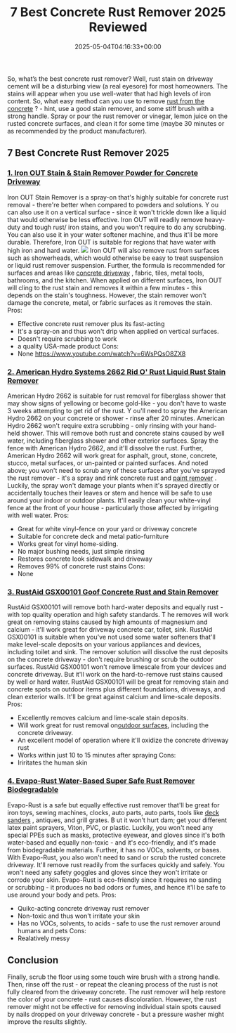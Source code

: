 ﻿---
layout: post
title: 7 Best Concrete Rust Remover 2025 Reviewed
date: '2025-05-04T04:16:33+00:00'
categories:
- Pressure Washers
- Product Reviews
tags: []
slug: /best-concrete-rust-remover/
lastmod: 2025-05-07T12:21:23+03:00
---

So, what’s the best concrete rust remover? Well, rust stain on driveway cement will be a disturbing view (a real eyesore) for most homeowners. The stains will appear when you use well-water that had high levels of iron content.
So, what easy method can you use to remove
[rust from the concrete](http://citeseerx.ist.psu.edu/viewdoc/download?doi=10.1.1.475.5101&rep=rep1&type=pdf)
? - hint, use a good stain remover, and some stiff brush with a strong handle.
Spray or pour the rust remover or vinegar, lemon juice on the rusted concrete surfaces, and clean it for some time (maybe 30 minutes or as recommended by the product manufacturer).
## 7 Best Concrete Rust Remover 2025
### [1. Iron OUT Stain & Stain Remover Powder for Concrete Driveway](https://www.amazon.com/dp/B00103XAQC/?tag=p-policy-20)
Iron OUT Stain Remover is a spray-on that's highly suitable for concrete rust removal - there're better when compared to powders and solutions. Y
ou can also use it on a vertical surface - since it won't trickle down like a liquid that would otherwise be less effective.
Iron OUT will readily remove heavy-duty and tough rust/ iron stains, and you won't require to do any
scrubbing.
You can also use it in your water softener machine, and thus it'll be more durable. Therefore, Iron OUT is suitable for regions that have water with high iron and hard water.
![](/assets/img/03/Best-Concrete-Rust-Remover-300x200.jpg)
Iron OUT will also remove rust from surfaces such as showerheads, which would otherwise be easy to treat suspension or liquid rust remover suspension.
Further, the formula is recommended for surfaces and areas like
[concrete driveway](https://pestpolicy.com/best-paint-for-a-concrete-driveway/)
, fabric, tiles, metal tools, bathrooms, and the kitchen.
When applied on different surfaces, Iron OUT will cling to the rust stain and removes it within a few minutes - this depends on the stain's toughness.
However, the stain remover won't damage the concrete, metal, or fabric surfaces as it removes the stain.
Pros:
- Effective concrete rust remover plus its fast-acting
- It's a spray-on and thus won't drip when applied on vertical surfaces.
- Doesn't require scrubbing to work
- a quality USA-made product
Cons:
- None
https://www.youtube.com/watch?v=6WsPQsO8ZX8
### [2. American Hydro Systems 2662 Rid O' Rust Liquid Rust Stain Remover](https://www.amazon.com/dp/B008YHTXQS/?tag=p-policy-20)
American Hydro 2662 is suitable for rust removal for fiberglass shower that may show signs of yellowing or become gold-like - you don't have to waste 3 weeks attempting to get rid of the rust.
Y
ou'll need to spray the American Hydro 2662 on your concrete or shower - rinse after 20 minutes.
American Hydro 2662 won't require extra scrubbing - only rinsing with your hand-held shower.
This will remove both rust and concrete stains caused by well water, including fiberglass shower and other exterior surfaces. Spray the fence with American Hydro 2662, and it'll dissolve the rust.
Further, American Hydro 2662 will work great for asphalt, grout, stone, concrete, stucco, metal surfaces, or un-painted or painted surfaces. And noted above; you won't need to scrub any of these surfaces after you've sprayed the rust remover - it's a spray and rink concrete rust and
[paint remover](https://pestpolicy.com/does-vinegar-remove-paint/)
.
Luckily, the spray won't damage your plants when it's sprayed directly or accidentally touches their leaves or stem and hence will be safe to use around your indoor or outdoor plants.
It'll easily clean your white-vinyl fence at the front of your house - particularly those affected by irrigating with well water.
Pros:
- Great for white vinyl-fence on your yard or driveway concrete
- Suitable for concrete deck and metal patio-furniture
- Works great for vinyl home-siding.
- No major bushing needs, just simple rinsing
- Restores concrete look sidewalk and driveway
- Removes 99% of concrete rust stains
Cons:
- None
### [3. RustAid GSX00101 Goof Concrete Rust and Stain Remover](https://www.amazon.com/dp/B00LMIZ91Y/?tag=p-policy-20)
RustAid GSX00101 will remove both hard-water deposits and equally rust - with top quality operation and high safety standards.
T
he removes will work great on removing stains caused by high amounts of magnesium and calcium - it'll work great for driveway concrete car, toilet, sink.
RustAid GSX00101 is suitable when you've not used some water softeners that'll make level-scale deposits on your various appliances and devices, including toilet and sink.
The remover solution will dissolve the rust deposits on the concrete driveway - don't require brushing or scrub the outdoor surfaces.
RustAid GSX00101 won't remove limescale from your devices and concrete driveway. But it'll work on the hard-to-remove rust stains caused by well or hard water.
RustAid GSX00101 will be great for removing stain and concrete spots on outdoor items plus different foundations, driveways, and clean exterior walls. It'll be great against calcium and lime-scale deposits.
Pros:
- Excellently removes calcium and lime-scale stain deposits.
- Will work great for rust removal on[outdoor surfaces](https://pestpolicy.com/best-pressure-washer-for-paint-removal/), including the concrete driveway.
- An excellent model of operation where it'll oxidize the concrete driveway rust
- Works within just 10 to 15 minutes after spraying
Cons:
- Iriritates the human skin
### [4. Evapo-Rust Water-Based Super Safe Rust Remover Biodegradable](https://www.amazon.com/dp/B00M0TLQ66/?tag=p-policy-20)
Evapo-Rust is a safe but equally effective rust remover that'll be great for iron
toys, sewing machines, clocks, auto parts, auto parts, tools like
[deck sanders](https://pestpolicy.com/best-belt-sander-for-deck/)
, antiques, and grill grates.
B
ut it won't hurt dam; get your different latex paint sprayers, Viton, PVC, or plastic.
Luckily, you won't need any special PPEs such as
masks, protective eyewear, and gloves since it's both water-based and equally non-toxic - and it's eco-friendly, and it's made from biodegradable materials. Further, it has no VOCs, solvents, or bases.
With Evapo-Rust, you also won't need to sand or scrub the rusted concrete driveway. It'll remove rust readily from the surfaces quickly and safely.
You won't need any safety goggles and gloves since they won't irritate or corrode your skin.
Evapo-Rust is eco-friendly since it requires no sanding or
scrubbing - it produces no bad odors or fumes, and hence it'll be safe to use around your body and pets.
Pros:
- Quikc-acting concrete driveway rust remover
- Non-toxic and thus won't irritate your skin
- Has no VOCs, solvents, to acids - safe to use the rust remover around humans and pets
Cons:
- Realatively messy
## Conclusion
Finally, scrub the floor using some touch wire brush with a strong handle. Then, rinse off the rust - or repeat the cleaning process of the rust is not fully cleared from the driveway concrete.
The rust remover will help restore the color of your concrete - rust causes discoloration.
However, the rust remover might not be effective for removing individual stain spots caused by nails dropped on your driveway concrete - but a pressure washer might improve the results slightly.
